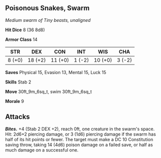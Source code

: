 ## Poisonous Snakes, Swarm

*Medium swarm of Tiny beasts, unaligned*

**Hit Dice** 8 (36 8d8)

**Armor Class** 14

| STR     | DEX     | CON     | INT     | WIS     | CHA     |
|---------|---------|---------|---------|---------|---------|
|  8 (+0) | 18 (+2) | 11 (+0) |  1 (-2) | 10 (+0) |  3 (-2) |

**Saves** Physical 15, Evasion 13, Mental 15, Luck 15

**Skills** Stab 2

**Move** 30ft_9m_6sq_t, swim 30ft_9m_6sq_t

**Morale** 9

## Attacks

***Bites.*** +4 (Stab 2 DEX +2), reach 0ft, one creature in the swarm's space. Hit: 2d6+2 piercing damage, or 3 (1d6) piercing damage if the swarm has half of its hit points or fewer. The target must make a DC 10 Constitution saving throw, taking 14 (4d6) poison damage on a failed save, or half as much damage on a successful one.

